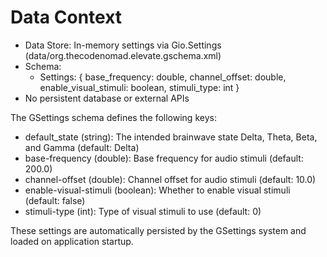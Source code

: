 # Data Context
- Data Store: In-memory settings via Gio.Settings (data/org.thecodenomad.elevate.gschema.xml)
- Schema:
  - Settings: { base_frequency: double, channel_offset: double, enable_visual_stimuli: boolean, stimuli_type: int }
- No persistent database or external APIs

The GSettings schema defines the following keys:
- default_state (string): The intended brainwave state Delta, Theta, Beta, and Gamma (default: Delta)
- base-frequency (double): Base frequency for audio stimuli (default: 200.0)
- channel-offset (double): Channel offset for audio stimuli (default: 10.0)
- enable-visual-stimuli (boolean): Whether to enable visual stimuli (default: false)
- stimuli-type (int): Type of visual stimuli to use (default: 0)

These settings are automatically persisted by the GSettings system and loaded on application startup.
